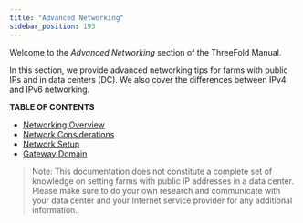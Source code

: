 ```yaml
---
title: "Advanced Networking"
sidebar_position: 193
---
```




Welcome to the *Advanced Networking* section of the ThreeFold Manual.

In this section, we provide advanced networking tips for farms with public IPs and in data centers (DC). We also cover the differences between IPv4 and IPv6 networking.

**TABLE OF CONTENTS**

- [Networking Overview](./networking_overview)
- [Network Considerations](./network_considerations)
- [Network Setup](./network_setup)
- [Gateway Domain](./gateway_domain)

> Note: This documentation does not constitute a complete set of knowledge on setting farms with public IP addresses in a data center. Please make sure to do your own research and communicate with your data center and your Internet service provider for any additional information.